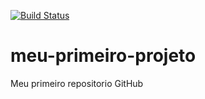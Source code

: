 [![Build Status](https://travis-ci.org/gullit21/meu-primeiro-projeto.svg?branch=master)](https://travis-ci.org/gullit21/meu-primeiro-projeto)
# meu-primeiro-projeto
Meu primeiro repositorio GitHub